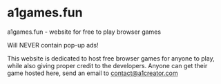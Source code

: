 # a1games.fun
a1games.fun - website for free to play browser games

Will NEVER contain pop-up ads!

This website is dedicated to host free browser games for anyone to play, while also giving proper credit to the developers.
Anyone can get their game hosted here, send an email to contact@a1creator.com
